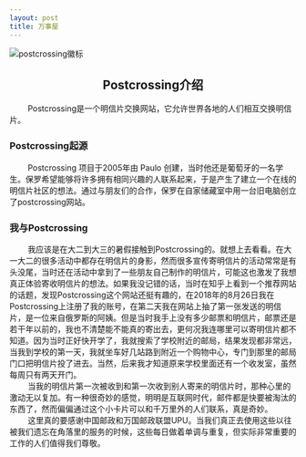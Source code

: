 ```yaml
---
layout: post
title: 万事屋
---
```


![postcrossing徽标](https://static1.postcrossing.com/images/logos/logo-412x54.png)
## <center> **Postcrossing介绍**
&emsp;&emsp;  Postcrossing是一个明信片交换网站，它允许世界各地的人们相互交换明信片。


### **Postcrossing起源**
&emsp;&emsp;  Postcrossing 项目于2005年由 Paulo 创建，当时他还是葡萄牙的一名学生。保罗希望能够将许多拥有相同兴趣的人联系起来，于是产生了建立一个在线的明信片社区的想法。通过与朋友们的合作，保罗在自家储藏室中用一台旧电脑创立了postcrossing网站。

### **我与Postcrossing**
&emsp;&emsp;  我应该是在大二到大三的暑假接触到Postcrossing的。就想上去看看。在大一大二的很多活动中都存在明信片的身影，然而很多宣传寄明信片的活动常常是有头没尾，当时还在活动中拿到了一些朋友自己制作的明信片，可能这也激发了我想真正体验寄收明信片的想法。如果我没记错的话，当时在知乎上看到一个推荐网站的话题，发现Postcrossing这个网站还挺有趣的，在2018年的8月26日我在Postcrossing上注册了我的账号，在第二天我在网站上抽了第一张发送的明信片，是一位来自俄罗斯的阿姨。但是当时我手上没有多少邮票和明信片，邮票还是若干年以前的，我也不清楚能不能真的寄出去，更何况我连哪里可以寄明信片都不知道。因为当时正好快开学了，我就搜索了学校附近的邮局，结果发现都非常远，当我到学校的第一天，我就坐车好几站路到附近一个购物中心，专门到那里的邮局门口把明信片投了进去。当然，后来我才知道原来学校里面还有一个收发室，虽然每周只有两天开门。  
&emsp;&emsp;  当我的明信片第一次被收到和第一次收到别人寄来的明信片时，那种心里的激动无以复加。有一种很奇妙的感觉，明明是互联网时代，邮件都是快要被淘汰的东西了，然而偏偏通过这个小卡片可以和千万里外的人们联系，真是奇妙。  
&emsp;&emsp;  这里真的要感谢中国邮政和万国邮政联盟UPU。当我们真正去使用这些以往被我们遗忘在角落里的服务的时候，这些每日做着单调与重复，但实际非常重要的工作的人们值得我们尊敬。

